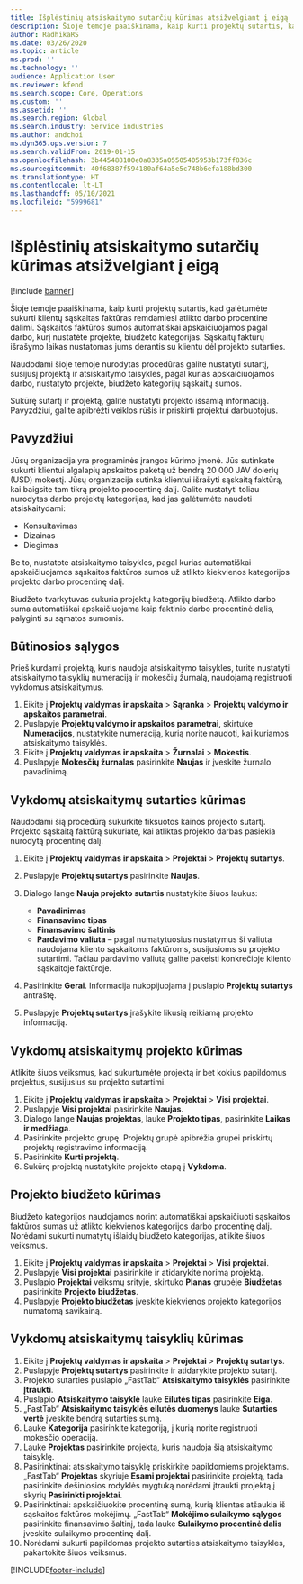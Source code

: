 ```yaml
---
title: Išplėstinių atsiskaitymo sutarčių kūrimas atsižvelgiant į eigą
description: Šioje temoje paaiškinama, kaip kurti projektų sutartis, kad galėtumėte generuoti klientų sąskaitas faktūras remdamiesi atlikto darbo procentine dalimi.
author: RadhikaRS
ms.date: 03/26/2020
ms.topic: article
ms.prod: ''
ms.technology: ''
audience: Application User
ms.reviewer: kfend
ms.search.scope: Core, Operations
ms.custom: ''
ms.assetid: ''
ms.search.region: Global
ms.search.industry: Service industries
ms.author: andchoi
ms.dyn365.ops.version: 7
ms.search.validFrom: 2019-01-15
ms.openlocfilehash: 3b445488100e0a8335a05505405953b173ff836c
ms.sourcegitcommit: 40f68387f594180af64a5e5c748b6efa188bd300
ms.translationtype: HT
ms.contentlocale: lt-LT
ms.lasthandoff: 05/10/2021
ms.locfileid: "5999681"
---
```

# <a name="create-advanced-contracts-for-billing-based-on-progress"></a>Išplėstinių atsiskaitymo sutarčių kūrimas atsižvelgiant į eigą
[!include [banner](../includes/banner.md)]

Šioje temoje paaiškinama, kaip kurti projektų sutartis, kad galėtumėte sukurti klientų sąskaitas faktūras remdamiesi atlikto darbo procentine dalimi. Sąskaitos faktūros sumos automatiškai apskaičiuojamos pagal darbo, kurį nustatėte projekte, biudžeto kategorijas. Sąskaitų faktūrų išrašymo laikas nustatomas jums derantis su klientu dėl projekto sutarties.

Naudodami šioje temoje nurodytas procedūras galite nustatyti sutartį, susijusį projektą ir atsiskaitymo taisykles, pagal kurias apskaičiuojamos darbo, nustatyto projekte, biudžeto kategorijų sąskaitų sumos.

Sukūrę sutartį ir projektą, galite nustatyti projekto išsamią informaciją. Pavyzdžiui, galite apibrėžti veiklos rūšis ir priskirti projektui darbuotojus.

## <a name="example"></a>Pavyzdžiui

Jūsų organizacija yra programinės įrangos kūrimo įmonė. Jūs sutinkate sukurti klientui algalapių apskaitos paketą už bendrą 20 000 JAV dolerių (USD) mokestį. Jūsų organizacija sutinka klientui išrašyti sąskaitą faktūrą, kai baigsite tam tikrą projekto procentinę dalį. Galite nustatyti toliau nurodytas darbo projektų kategorijas, kad jas galėtumėte naudoti atsiskaitydami:

- Konsultavimas
- Dizainas
- Diegimas

Be to, nustatote atsiskaitymo taisykles, pagal kurias automatiškai apskaičiuojamos sąskaitos faktūros sumos už atlikto kiekvienos kategorijos projekto darbo procentinę dalį.

Biudžeto tvarkytuvas sukuria projektų kategorijų biudžetą. Atlikto darbo suma automatiškai apskaičiuojama kaip faktinio darbo procentinė dalis, palyginti su sąmatos sumomis.

## <a name="prerequisites"></a>Būtinosios sąlygos

Prieš kurdami projektą, kuris naudoja atsiskaitymo taisykles, turite nustatyti atsiskaitymo taisyklių numeraciją ir mokesčių žurnalą, naudojamą registruoti vykdomus atsiskaitymus.

1. Eikite į **Projektų valdymas ir apskaita** \> **Sąranka** \> **Projektų valdymo ir apskaitos parametrai**.
2. Puslapyje **Projektų valdymo ir apskaitos parametrai**, skirtuke **Numeracijos**, nustatykite numeraciją, kurią norite naudoti, kai kuriamos atsiskaitymo taisyklės.
3. Eikite į **Projektų valdymas ir apskaita** \> **Žurnalai** \> **Mokestis**.
4. Puslapyje **Mokesčių žurnalas** pasirinkite **Naujas** ir įveskite žurnalo pavadinimą.

## <a name="create-a-contract-for-progress-billings"></a>Vykdomų atsiskaitymų sutarties kūrimas

Naudodami šią procedūrą sukurkite fiksuotos kainos projekto sutartį. Projekto sąskaitą faktūrą sukuriate, kai atliktas projekto darbas pasiekia nurodytą procentinę dalį.

1. Eikite į **Projektų valdymas ir apskaita** \> **Projektai** \> **Projektų sutartys**.
2. Puslapyje **Projektų sutartys** pasirinkite **Naujas**.
3. Dialogo lange **Nauja projekto sutartis** nustatykite šiuos laukus:

    - **Pavadinimas**
    - **Finansavimo tipas**
    - **Finansavimo šaltinis**
    - **Pardavimo valiuta** – pagal numatytuosius nustatymus ši valiuta naudojama kliento sąskaitoms faktūroms, susijusioms su projekto sutartimi. Tačiau pardavimo valiutą galite pakeisti konkrečioje kliento sąskaitoje faktūroje.

4. Pasirinkite **Gerai**. Informacija nukopijuojama į puslapio **Projektų sutartys** antraštę.
5. Puslapyje **Projektų sutartys** įrašykite likusią reikiamą projekto informaciją.

## <a name="create-a-project-for-progress-billings"></a>Vykdomų atsiskaitymų projekto kūrimas

Atlikite šiuos veiksmus, kad sukurtumėte projektą ir bet kokius papildomus projektus, susijusius su projekto sutartimi.

1. Eikite į **Projektų valdymas ir apskaita** \> **Projektai** \> **Visi projektai**.
2. Puslapyje **Visi projektai** pasirinkite **Naujas**.
3. Dialogo lange **Naujas projektas**, lauke **Projekto tipas**, pasirinkite **Laikas ir medžiaga**.
4. Pasirinkite projekto grupę. Projektų grupė apibrėžia grupei priskirtų projektų registravimo informaciją.
5. Pasirinkite **Kurti projektą**.
6. Sukūrę projektą nustatykite projekto etapą į **Vykdoma**.

## <a name="create-a-budget-for-a-project"></a>Projekto biudžeto kūrimas

Biudžeto kategorijos naudojamos norint automatiškai apskaičiuoti sąskaitos faktūros sumas už atlikto kiekvienos kategorijos darbo procentinę dalį. Norėdami sukurti numatytų išlaidų biudžeto kategorijas, atlikite šiuos veiksmus.

1. Eikite į **Projektų valdymas ir apskaita** \> **Projektai** \> **Visi projektai**.
2. Puslapyje **Visi projektai** pasirinkite ir atidarykite norimą projektą.
3. Puslapio **Projektai** veiksmų srityje, skirtuko **Planas** grupėje **Biudžetas** pasirinkite **Projekto biudžetas**.
4. Puslapyje **Projekto biudžetas** įveskite kiekvienos projekto kategorijos numatomą savikainą.

## <a name="create-billing-rules-for-progress-billings"></a>Vykdomų atsiskaitymų taisyklių kūrimas

1. Eikite į **Projektų valdymas ir apskaita** \> **Projektai** \> **Projektų sutartys**.
2. Puslapyje **Projektų sutartys** pasirinkite ir atidarykite projekto sutartį.
3. Projekto sutarties puslapio „FastTab“ **Atsiskaitymo taisyklės** pasirinkite **Įtraukti**.
4. Puslapio **Atsiskaitymo taisyklė** lauke **Eilutės tipas** pasirinkite **Eiga**.
5. „FastTab“ **Atsiskaitymo taisyklės eilutės duomenys** lauke **Sutarties vertė** įveskite bendrą sutarties sumą.
6. Lauke **Kategorija** pasirinkite kategoriją, į kurią norite registruoti mokesčio operaciją.
7. Lauke **Projektas** pasirinkite projektą, kuris naudoja šią atsiskaitymo taisyklę.
8. Pasirinktinai: atsiskaitymo taisyklę priskirkite papildomiems projektams. „FastTab“ **Projektas** skyriuje **Esami projektai** pasirinkite projektą, tada pasirinkite dešiniosios rodyklės mygtuką norėdami įtraukti projektą į skyrių **Pasirinkti projektai**.
9. Pasirinktinai: apskaičiuokite procentinę sumą, kurią klientas atšaukia iš sąskaitos faktūros mokėjimų. „FastTab“ **Mokėjimo sulaikymo sąlygos** pasirinkite finansavimo šaltinį, tada lauke **Sulaikymo procentinė dalis** įveskite sulaikymo procentinę dalį.
10. Norėdami sukurti papildomas projekto sutarties atsiskaitymo taisykles, pakartokite šiuos veiksmus.


[!INCLUDE[footer-include](../includes/footer-banner.md)]